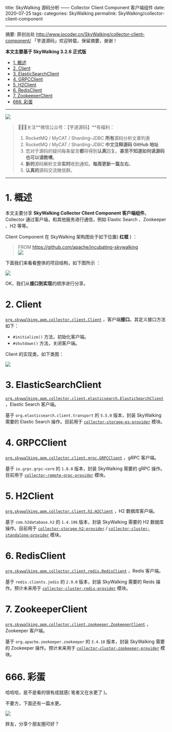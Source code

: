 title: SkyWalking 源码分析 —— Collector Client Component 客户端组件
date: 2020-07-25
tags:
categories: SkyWalking
permalink: SkyWalking/collector-client-component

-------

摘要: 原创出处 http://www.iocoder.cn/SkyWalking/collector-client-component/ 「芋道源码」欢迎转载，保留摘要，谢谢！

**本文主要基于 SkyWalking 3.2.6 正式版**

- [1. 概述](http://www.iocoder.cn/SkyWalking/collector-client-component/)
- [2. Client](http://www.iocoder.cn/SkyWalking/collector-client-component/)
- [3. ElasticSearchClient](http://www.iocoder.cn/SkyWalking/collector-client-component/)
- [4. GRPCClient](http://www.iocoder.cn/SkyWalking/collector-client-component/)
- [5. H2Client](http://www.iocoder.cn/SkyWalking/collector-client-component/)
- [6. RedisClient](http://www.iocoder.cn/SkyWalking/collector-client-component/)
- [7. ZookeeperClient](http://www.iocoder.cn/SkyWalking/collector-client-component/)
- [666. 彩蛋](http://www.iocoder.cn/SkyWalking/collector-client-component/)

-------

![](http://www.iocoder.cn/images/common/wechat_mp_2017_07_31.jpg)

> 🙂🙂🙂关注**微信公众号：【芋道源码】**有福利：  
> 1. RocketMQ / MyCAT / Sharding-JDBC **所有**源码分析文章列表  
> 2. RocketMQ / MyCAT / Sharding-JDBC **中文注释源码 GitHub 地址**  
> 3. 您对于源码的疑问每条留言**都**将得到**认真**回复。**甚至不知道如何读源码也可以请教噢**。  
> 4. **新的**源码解析文章**实时**收到通知。**每周更新一篇左右**。  
> 5. **认真的**源码交流微信群。

-------

# 1. 概述

本文主要分享 **SkyWalking Collector Client Component 客户端组件**。Collector 通过客户端，和其他服务进行通信，例如 Elastic Search 、Zookeeper 、H2 等等。

Client Component 在 SkyWalking 架构图处于如下位置( **红框** ) ：

> FROM https://github.com/apache/incubating-skywalking  
> ![](http://www.iocoder.cn/images/SkyWalking/2020_07_25/01.jpeg)

下面我们来看看整体的项目结构，如下图所示 ：

![](http://www.iocoder.cn/images/SkyWalking/2020_07_25/02.png)

OK，我们从**接口到实现**的顺序进行分享。

# 2. Client

[`org.skywalking.apm.collector.client.Client`](https://github.com/YunaiV/skywalking/blob/c546a9a4d4588d99bf532da519ae721ef60b918e/apm-collector/apm-collector-component/client-component/src/main/java/org/skywalking/apm/collector/client/Client.java) ，客户端**接口**。其定义接口方法如下：

* `#initialize()` 方法，初始化客户端。
* `#shutdown()` 方法，关闭客户端。

Client 的实现类，如下类图：

![](http://www.iocoder.cn/images/SkyWalking/2020_07_25/03.png)

# 3. ElasticSearchClient

[`org.skywalking.apm.collector.client.elasticsearch.ElasticSearchClient`](https://github.com/YunaiV/skywalking/blob/001f700612ad52bc1eb1a278bc0e2ff9e5330df8/apm-collector/apm-collector-component/client-component/src/main/java/org/skywalking/apm/collector/client/elasticsearch/ElasticSearchClient.java) ，Elastic Search 客户端。

基于 `org.elasticsearch.client.transport` 的 `5.5.0` 版本，封装 SkyWalking 需要的 Elastic Search 操作。目前用于 [`collector-storage-es-provider`](https://github.com/YunaiV/skywalking/blob/001f700612ad52bc1eb1a278bc0e2ff9e5330df8/apm-collector/apm-collector-storage/collector-storage-es-provider) 模块。

# 4. GRPCClient

[`org.skywalking.apm.collector.client.grpc.GRPCClient`](https://github.com/YunaiV/skywalking/blob/001f700612ad52bc1eb1a278bc0e2ff9e5330df8/apm-collector/apm-collector-component/client-component/src/main/java/org/skywalking/apm/collector/client/grpc/GRPCClient.java) ，gRPC 客户端。

基于 `io.grpc.grpc-core` 的 `1.8.0` 版本，封装 SkyWalking 需要的 gRPC 操作。目前用于 [`collector-remote-grpc-provider`](https://github.com/YunaiV/skywalking/tree/001f700612ad52bc1eb1a278bc0e2ff9e5330df8/apm-collector/apm-collector-remote/collector-remote-grpc-provider) 模块。

# 5. H2Client

[`org.skywalking.apm.collector.client.h2.H2Client`](https://github.com/YunaiV/skywalking/blob/001f700612ad52bc1eb1a278bc0e2ff9e5330df8/apm-collector/apm-collector-component/client-component/src/main/java/org/skywalking/apm/collector/client/h2/H2Client.java) ，H2 数据库客户端。

基于 `com.h2database.h2` 的 `1.4.196` 版本，封装 SkyWalking 需要的 H2 数据库操作。目前用于 [`collector-storage-h2-provider`](https://github.com/YunaiV/skywalking/tree/001f700612ad52bc1eb1a278bc0e2ff9e5330df8/apm-collector/apm-collector-storage/collector-storage-h2-provider) / [`collector-cluster-standalone-provider`](https://github.com/YunaiV/skywalking/tree/001f700612ad52bc1eb1a278bc0e2ff9e5330df8/apm-collector/apm-collector-cluster/collector-cluster-standalone-provider) 模块。

# 6. RedisClient

[`org.skywalking.apm.collector.client.redis.RedisClient`](https://github.com/YunaiV/skywalking/blob/001f700612ad52bc1eb1a278bc0e2ff9e5330df8/apm-collector/apm-collector-component/client-component/src/main/java/org/skywalking/apm/collector/client/redis/RedisClient.java) ，Redis 客户端。

基于 `redis.clients.jedis` 的 `2.9.0` 版本，封装 SkyWalking 需要的 Reids 操作。预计未来用于 [`collector-cluster-redis-provider`](https://github.com/YunaiV/skywalking/tree/001f700612ad52bc1eb1a278bc0e2ff9e5330df8/apm-collector/apm-collector-cluster/collector-cluster-redis-provider) 模块。

# 7. ZookeeperClient

[`org.skywalking.apm.collector.client.zookeeper.ZookeeperClient`](https://github.com/YunaiV/skywalking/blob/001f700612ad52bc1eb1a278bc0e2ff9e5330df8/apm-collector/apm-collector-component/client-component/src/main/java/org/skywalking/apm/collector/client/zookeeper/ZookeeperClient.java) ，Zookeeper 客户端。

基于 `org.apache.zookeeper.zookeeper` 的 `3.4.10` 版本，封装 SkyWalking 需要的 Zookeeper 操作。预计未来用于 [`collector-cluster-zookeeper-provider`](https://github.com/YunaiV/skywalking/tree/001f700612ad52bc1eb1a278bc0e2ff9e5330df8/apm-collector/apm-collector-cluster/collector-cluster-zookeeper-provider) 模块。

# 666. 彩蛋

哈哈哈，是不是看的很有成就感( 笔者又在水更了 )。

不要方，下面还有一篇水更。

![](http://www.iocoder.cn/images/SkyWalking/2020_07_25/04.png)

胖友，分享个朋友圈可好？

